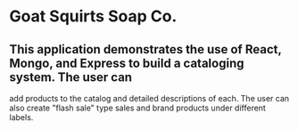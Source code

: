 # Goat Squirts Soap Co.

## This application demonstrates the use of React, Mongo, and Express to build a cataloging system. The user can 
add products to the catalog and detailed descriptions of each. The user can also create "flash sale" type sales and brand products under different labels.
